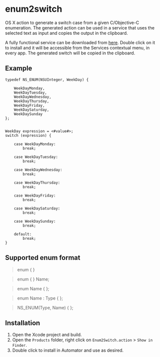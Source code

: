 enum2switch
===========

OS X action to generate a switch case from a given C/Objective-C enumeration. The generated action can be used
in a service that uses the selected text as input and copies the output in the clipboard.

A fully functional service can be downloaded from [here](https://www.dropbox.com/s/m9z0z72n2g5pvmt/Enum2Switch.zip). Double click on it to install and it will be accessible from the Services contextual menu, in every app. The generated switch will be copied in the clipboard.

Example
-------

	typedef NS_ENUM(NSUInteger, WeekDay) {

	    WeekDayMonday, 
	    WeekDayTuesday, 
	    WeekDayWednesday, 
	    WeekDayThursday, 
	    WeekDayFriday, 
	    WeekDaySaturday,
	    WeekDaySunday
	};


	WeekDay expression = <#value#>;
	switch (expression) {

		case WeekDayMonday:
			break;

		case WeekDayTuesday:
			break;

		case WeekDayWednesday:
			break;

		case WeekDayThursday:
			break;

		case WeekDayFriday:
			break;

		case WeekDaySaturday:
			break;

		case WeekDaySunday:
			break;

		default:
			break;
	}

Supported enum format
---------------------

> enum {
 }

> enum {
 } Name;

> enum Name {
 };

> enum Name : Type {
 };

> NS_ENUM(Type, Name) {
 };

Installation
------------

1. Open the Xcode project and build.
2. Open the `Products` folder, right click on `Enum2Switch.action` > `Show in Finder`.
3. Double click to install in Automator and use as desired.
